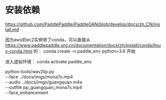 # 安装依赖

https://github.com/PaddlePaddle/PaddleGAN/blob/develop/docs/zh_CN/install.md


因为aws的ec2实例带了conda，可以直接从
https://www.paddlepaddle.org.cn/documentation/docs/zh/install/conda/linux-conda.html
的： 
conda create -n paddle_env python=3.6 
开始


进入虚拟环境：
conda activate paddle_env


python tools/wav2lip.py \
    --face ../docs/imgs/mona7s.mp4 \
    --audio ../docs/imgs/guangquan.m4a \
    --outfile pp_guangquan_mona7s.mp4 \
    --face_enhancement